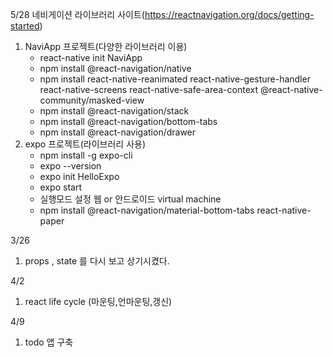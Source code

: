 5/28
네비게이션 라이브러리 사이트(https://reactnavigation.org/docs/getting-started)
1. NaviApp 프로젝트(다양한 라이브러리 이용)
    - react-native init NaviApp
    - npm install @react-navigation/native
    - npm install react-native-reanimated react-native-gesture-handler react-native-screens react-native-safe-area-context @react-native-community/masked-view
    - npm install @react-navigation/stack
    - npm install @react-navigation/bottom-tabs
    - npm install @react-navigation/drawer
2. expo 프로젝트(라이브러리 사용)
    - npm install -g expo-cli
    - expo --version
    - expo init HelloExpo
    - expo start
    - 실행모드 설정 웹 or 안드로이드 virtual machine
    - npm install @react-navigation/material-bottom-tabs react-native-paper


3/26
1. props , state 를 다시 보고 상기시켰다.

4/2
1. react life cycle (마운팅,언마운팅,갱신)

4/9
1. todo 앱 구축